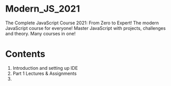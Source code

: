# Modern_JS_2021
 The Complete JavaScript Course 2021: From Zero to Expert! The modern JavaScript course for everyone! Master JavaScript with projects, challenges and theory. Many courses in one!


# Contents
1. Introduction and setting up IDE
2. Part 1 Lectures & Assignments
3. 

